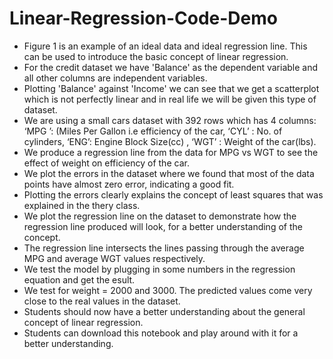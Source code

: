 # Linear-Regression-Code-Demo

- Figure 1 is an example of an ideal data and ideal regression line. This can be used to introduce the basic concept of linear regression.
- For the credit dataset we have 'Balance' as the dependent variable and all other columns are independent variables.
- Plotting 'Balance' against 'Income' we can see that we get a scatterplot which is not perfectly linear and in real life we will be given this type of dataset.
- We are using a small cars dataset with 392 rows which has 4 columns: ‘MPG ’: (Miles Per Gallon i.e efficiency of the car, ‘CYL’ : No. of cylinders, ‘ENG’: Engine Block Size(cc) , ‘WGT’ : Weight of the car(lbs).
- We produce a regression line from the data for MPG vs WGT to see the effect of weight on efficiency of the car.
- We plot the errors in the dataset where we found that most of the data points have almost zero error, indicating a good fit.
- Plotting the errors clearly explains the concept of least squares that was explained in the thery class.
- We plot the regression line on the dataset to demonstrate how the regression line produced will look, for a better understanding of the concept.
- The regression line intersects the lines passing through the average MPG and average WGT values respectively.
- We test the model by plugging in some numbers in the regression equation and get the esult.
- We test for weight = 2000 and 3000. The predicted values come very close to the real values in the dataset.
- Students should now have a better understanding about the general concept of linear regression.
- Students can download this notebook and play around with it for a better understanding.
